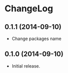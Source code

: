 ChangeLog
=========

0.1.1 (2014-09-10)
------------------
- Change packages name

0.1.0 (2014-09-10)
------------------
- Initial release.

